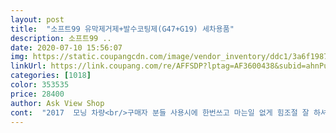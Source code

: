 ```yaml
---
layout: post 
title:  "소프트99 유막제거제+발수코팅제(G47+G19) 세차용품" 
description: 소프트99 ..
date: 2020-07-10 15:56:07 
img: https://static.coupangcdn.com/image/vendor_inventory/ddc1/3a6f1987bc3cd4f076b55bcb20879eb98f08f0ec6d7ec20ad4d43a46e432.jpg 
linkUrl: https://link.coupang.com/re/AFFSDP?lptag=AF3600438&subid=ahnPublicAsk&pageKey=1460572101&itemId=2512984125&vendorItemId=3136149558&traceid=V0-113-6dadd0eb39746df6 
categories: [1018] 
color: 353535 
price: 28400 
author: Ask View Shop 
cont:  "2017  모닝 차량<br/>구매자 분들 사용시에 한번쓰고 마는일 없게 힘조절 잘 하셔서 버핑하셔야 할 것같네요.<br/><br/>구입한지 2년이 되다보니 유막이 심해서 비올때 야간운전에 치명적이라 유튜브보다 구매.<br/><br/>누구든지 쉽게 할수 있어서 좋음.<br/><br/>만족도  ☆☆☆☆<br/>모닝 앞뒤 좌우 실내까지  발수  코팅했는데 반정도 사용한 듯 함.<br/><br/>배송기간  빠름 1일 반나절만에옴<br/>상품사용시 확실한 유막제거! 하지만, 한번에 너무 많이 나옴<br/>상품상태  정상<br/>상품을 꺼내 보았을때 포장에 신경쓰신것같아 기분 좋았습니다.<br/><br/>상품품질  높음<br/>유막제거후 발수코딩 덮고 실제로 주행해본 결과유막제거도 확실히 됐고 저속에서도 앞창에 빗물이 자연스럽게 위로 타고 올라가거나, 정차시에 빗물이 머무르지않고 또르르 흘러내려가는 효과를 봤습니다.<br/><br/>이것은 제가 두번 쓰는 조합입니다.<br/> 세차하면서 유막제거를 꼼꼼이 하구요 유막제거됫는지 확인법은 처음 문지르면 유막때문에 물이 스며들질 않습니다.<br/> 몇번 문지르다보면 물이 꼭 유리에 스며들게 되는데요 그때까지 문지르시면 잘 제거된것입니다.<br/> 그리고 세차후 발수를 입혔는데요 진짜 농담이 아니라 반년이상갑니다.<br/> 물론 첫발수 그느낌은 그대로 유지되지않지만 반년이상 세차도 한달에 한번주기로 했음에도불구하고 와이퍼질 안해도 될정도로 오래갑니다.<br/> 그리고 한통사 놓으면 중형 세단 모든 유리 합쳐서 두번 싸이클 돌릴 양은 됩니다.<br/> 진짜 강추드려요ㅎ 비올때 와이퍼 안해도 주행할수있으니 안전에도 상당히 도움됩니다ㅎ<br/>잘모르시는분은 유튜브 검색해서 영상보고  해보시면 편함.<br/><br/>장마철 되기전에 꼬옥 하시길.<br/>.<br/><br/>참고하셔서 구매하셨음 합니다.<br/><br/>하지만, 상품사용시에 그립부분을 잡고 돌리면서 유막제거를 하는 과정에서 줄줄 세듯이 많이 나와서 이부분은 조금 아쉽습니다.<br/><br/>후기  일단 배송 빠르고 상품 사용시 확실한 유막제거 효과로 만족합니다.<br/><br/>" 
---
```

